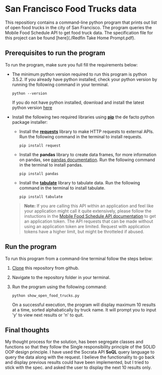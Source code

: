 # San Francisco Food Trucks data

This repositiory contains a command-line python program that prints out list of open food trucks in the city of San Francisco. The program queries the Mobile Food Schedule API to get food truck data. The specification file for this project can be found [here](./Redfin Take Home Prompt.pdf).

## Prerequisites to run the program

To run the program, make sure you full fill the requirements below:

* The minimum python version required to run this program is python 3.5.2. If you already have python installed, check your python version by running the following command in your terminal.

    ```
    python --version
    ```

    If you do not have python installed, download and install the latest python version [here](https://www.python.org/downloads/)


* Install the following two required libraries using [**pip**](https://pip.pypa.io/en/stable/) the de facto python package installer:
    
    * Install the [**requests**](http://docs.python-requests.org/en/master/) library to make HTTP requests to external APIs. Run the following command in the terminal to install requests.
        ```
        pip install request
        ```

    * Install the **pandas** library to create data frames, for more information on pandas, see [pandas documentation](https://pandas.pydata.org/pandas-docs/stable/). Run the following command in the terminal to install pandas.
        ```
        pip install pandas
        ```
    
    * Install the [**tabulate**](https://pypi.org/project/tabulate/) library to tabulate data. Run the following command in the terminal to install tabulate.
        ```
        pip install tabulate
        ```
    
    
    >**Note:**
    >If you are calling this API within an application and feel like your application might call it quite extensively, please follow the instuctions in the [Mobile Food Schedule API documentation](https://dev.socrata.com/docs/app-tokens.html) to get an application token. The API requests that can be made without using an application token are limited. Request with application tokens have a higher limit, but might be throtteled if abused.

## Run the program

To run this program from a command-line terminal follow the steps below:

1. [Clone](https://help.github.com/en/github/creating-cloning-and-archiving-repositories/cloning-a-repository) this repository from github.

2. Navigate to the repository folder in your terminal.

3. Run the program using the following command:

    ```
    python show_open_food_trucks.py
    ```

    On a successful execution, the program will display maximum 10 results at a time, sorted alphabatically by truck name. It will prompt you to input 'y' to view next results or 'n' to quit.

## Final thoughts

My thought process for the solution, has been segregate classes and functions so that they follow the Single responsibility principle of the SOLID OOP design principle. I have used the Socrata API **SoQL** query language to query the data along with the request. I believe the functionality to go back and display previous results could have been implemented, but I tried to stick with the spec. and asked the user to display the next 10 results only. 



